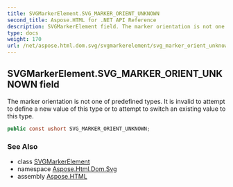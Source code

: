 ```yaml
---
title: SVGMarkerElement.SVG_MARKER_ORIENT_UNKNOWN
second_title: Aspose.HTML for .NET API Reference
description: SVGMarkerElement field. The marker orientation is not one of predefined types. It is invalid to attempt to define a new value of this type or to attempt to switch an existing value to this type
type: docs
weight: 170
url: /net/aspose.html.dom.svg/svgmarkerelement/svg_marker_orient_unknown/
---
```

## SVGMarkerElement.SVG_MARKER_ORIENT_UNKNOWN field

The marker orientation is not one of predefined types. It is invalid to attempt to define a new value of this type or to attempt to switch an existing value to this type.

```csharp
public const ushort SVG_MARKER_ORIENT_UNKNOWN;
```

### See Also

* class [SVGMarkerElement](../)
* namespace [Aspose.Html.Dom.Svg](../../svgmarkerelement/)
* assembly [Aspose.HTML](../../../)
